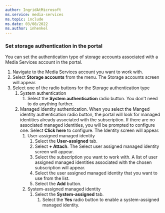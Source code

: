```yaml
---
author: IngridAtMicrosoft
ms.service: media-services 
ms.topic: include
ms.date: 03/08/2022
ms.author: inhenkel
---
```


### Set storage authentication in the portal

You can set the authentication type of storage accounts associated with a Media Services account in the portal.

1. Navigate to the Media Services account you want to work with.
1. Select **Storage accounts** from the menu. The Storage accounts screen will appear.
1. Select one of the radio buttons for the Storage authentication type
    1. System authentication
        1. Select the **System authentication** radio button. You don't need to do anything further.
    1. Managed identity authentication. When you select the Manged identity authentication radio button, the portal will look for managed identities already associated with the subscription. If there are no associated managed identities, you will be prompted to configure one. Select **Click here** to configure. The Identity screen will appear.
        1. User-assigned managed identity
            1. Select the **User-assigned** tab.
            1. Select **+ Attach**. The Select user assigned managed identity screen will appear.
            1. Select the subscription you want to work with. A list of user assigned managed identities associated with the chosen subscription will appear.
            1. Select the user assigned managed identity that you want to use from the list.
            1. Select the **Add** button.
        1. System-assigned managed identity
            1. Select the **System-assigned** tab.
                1. Select the **Yes** radio button to enable a system-assigned managed identity.
